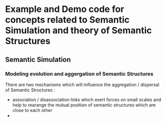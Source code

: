 # Example and Demo code for concepts related to Semantic Simulation and theory of Semantic Structures

## Semantic Simulation

### Modeling evolution and aggergation of Semantic Structures 

There are two mechanisms which will influence the aggregation / dispersal of Semantic Structures :

 * association / disassociation links which exert forces on small scales and help to rearange the mutual position of semantic structures which are close to each other
 * 
